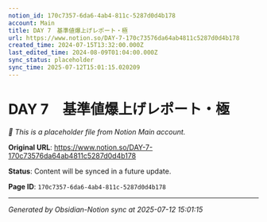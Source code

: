 ```yaml
---
notion_id: 170c7357-6da6-4ab4-811c-5287d0d4b178
account: Main
title: DAY 7　基準値爆上げレポート・極
url: https://www.notion.so/DAY-7-170c73576da64ab4811c5287d0d4b178
created_time: 2024-07-15T13:32:00.000Z
last_edited_time: 2024-08-09T01:04:00.000Z
sync_status: placeholder
sync_time: 2025-07-12T15:01:15.020209
---
```


# DAY 7　基準値爆上げレポート・極

*🔄 This is a placeholder file from Notion Main account.*

**Original URL**: https://www.notion.so/DAY-7-170c73576da64ab4811c5287d0d4b178

**Status**: Content will be synced in a future update.

**Page ID**: `170c7357-6da6-4ab4-811c-5287d0d4b178`

---

*Generated by Obsidian-Notion sync at 2025-07-12 15:01:15*
